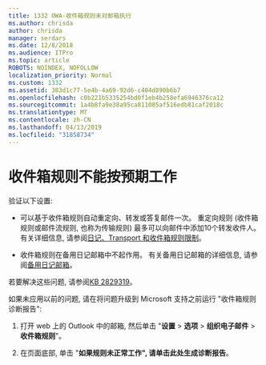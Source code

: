 ```yaml
---
title: 1332 OWA-收件箱规则未对邮箱执行
ms.author: chrisda
author: chrisda
manager: serdars
ms.date: 12/8/2018
ms.audience: ITPro
ms.topic: article
ROBOTS: NOINDEX, NOFOLLOW
localization_priority: Normal
ms.custom: 1332
ms.assetid: 383d1c77-5e4b-4a69-92d6-c404d890b6b7
ms.openlocfilehash: c0b221b5335254bd0f1eb4b258efa6946376ca12
ms.sourcegitcommit: 1a4b8fa9e38a95ca811085af516edb81caf2018c
ms.translationtype: MT
ms.contentlocale: zh-CN
ms.lasthandoff: 04/13/2019
ms.locfileid: "31858734"
---
```

# <a name="an-inbox-rule-doesnt-work-as-expected"></a>收件箱规则不能按预期工作

验证以下设置:

- 可以基于收件箱规则自动重定向、转发或答复邮件一次。 重定向规则 (收件箱规则或邮件流规则, 也称为传输规则) 最多可以向邮件中添加10个转发收件人。 有关详细信息, 请参阅[日记、Transport 和收件箱规则限制](https://docs.microsoft.com/office365/servicedescriptions/exchange-online-service-description/exchange-online-limits)。

- 收件箱规则在备用日记邮箱中不起作用。 有关备用日记邮箱的详细信息, 请参阅[备用日记邮箱](https://docs.microsoft.com/Exchange/security-and-compliance/journaling/journaling#alternate-journaling-mailbox)。

若要解决这些问题, 请参阅[KB 2829319](https://support.microsoft.com/kb/2829319)。

如果未应用以前的问题, 请在将问题升级到 Microsoft 支持之前运行 "收件箱规则诊断报告":

1. 打开 web 上的 Outlook 中的邮箱, 然后单击 "**设置** \> **选项** \> **组织电子邮件** \> **收件箱规则**"。

2. 在页面底部, 单击 "**如果规则未正常工作", 请单击此处生成诊断报告**。
